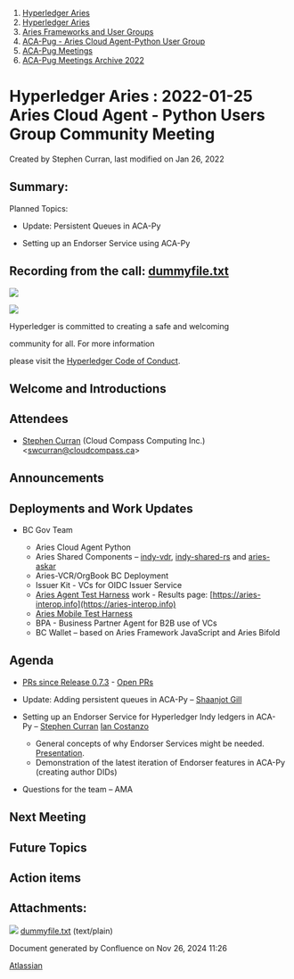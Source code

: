 1. [Hyperledger Aries](index.html)
2. [Hyperledger Aries](Hyperledger-Aries_18481154.html)
3. [Aries Frameworks and User Groups](Aries-Frameworks-and-User-Groups_18481290.html)
4. [ACA-Pug - Aries Cloud Agent-Python User Group](ACA-Pug---Aries-Cloud-Agent-Python-User-Group_18484248.html)
5. [ACA-Pug Meetings](ACA-Pug-Meetings_18484272.html)
6. [ACA-Pug Meetings Archive 2022](ACA-Pug-Meetings-Archive-2022_18515844.html)

# Hyperledger Aries : 2022-01-25 Aries Cloud Agent - Python Users Group Community Meeting

Created by Stephen Curran, last modified on Jan 26, 2022

## Summary:

Planned Topics:

- Update: Persistent Queues in ACA-Py
  
- Setting up an Endorser Service using ACA-Py

## Recording from the call: [dummyfile.txt](#)

![](https://wiki.hyperledger.org/download/attachments/29034696/Antitrustnotice.png?version=1&modificationDate=1581695654000&api=v2)

![](https://wiki.hyperledger.org/download/attachments/2392771/welcome.png?version=2&modificationDate=1572450107000&api=v2)

Hyperledger is committed to creating a safe and welcoming

community for all. For more information

please visit the [Hyperledger Code of Conduct](https://lf-hyperledger.atlassian.net/wiki/display/HYP/Hyperledger+Code+of+Conduct).

## Welcome and Introductions

## Attendees

- [Stephen Curran](https://lf-hyperledger.atlassian.net/wiki/people/557058:d676f135-ecd6-465b-b7eb-f87976bf4569?ref=confluence) (Cloud Compass Computing Inc.) &lt;swcurran@cloudcompass.ca&gt;

## Announcements

## Deployments and Work Updates

- BC Gov Team
  
  - Aries Cloud Agent Python
  - Aries Shared Components – [indy-vdr](https://github.com/hyperledger/indy-vdr), [indy-shared-rs](https://github.com/hyperledger/indy-shared-rs) and [aries-askar](https://github.com/hyperledger/aries-askar)
  - Aries-VCR/OrgBook BC Deployment
  - Issuer Kit - VCs for OIDC Issuer Service
  - [Aries Agent Test Harness](https://github.com/bcgov/aries-agent-test-harness) work - Results page: [https://aries-interop.info](https://aries-interop.info)
  - [Aries Mobile Test Harness](https://github.com/hyperledger/aries-mobile-test-harness)
  - BPA - Business Partner Agent for B2B use of VCs
  - BC Wallet – based on Aries Framework JavaScript and Aries Bifold

## Agenda

- [PRs since Release 0.7.3](https://github.com/hyperledger/aries-cloudagent-python/pulls?q=is%3Apr%20is%3Amerged%20sort%3Aupdated%20merged%3A%3E2022-01-10) - [Open PRs](https://github.com/hyperledger/aries-cloudagent-python/pulls)
- Update: Adding persistent queues in ACA-Py – [Shaanjot Gill](https://lf-hyperledger.atlassian.net/wiki/people/712020:ef425cae-d196-44a6-b7e8-c21e4470d0d3?ref=confluence)
- Setting up an Endorser Service for Hyperledger Indy ledgers in ACA-Py – [Stephen Curran](https://lf-hyperledger.atlassian.net/wiki/people/557058:d676f135-ecd6-465b-b7eb-f87976bf4569?ref=confluence) [Ian Costanzo](https://lf-hyperledger.atlassian.net/wiki/people/5a90a1b054c8ff39bc246426?ref=confluence)
  
  - General concepts of why Endorser Services might be needed. [Presentation](https://docs.google.com/presentation/d/1Q0TLCeb7CGTf9A9Hy6FK25UHMjot_updmbLpbKPXlw4/edit?usp=sharing).
  - Demonstration of the latest iteration of Endorser features in ACA-Py (creating author DIDs)
- Questions for the team – AMA

## Next Meeting

## Future Topics

## Action items

## Attachments:

![](images/icons/bullet_blue.gif) [dummyfile.txt](attachments/18495206/18515881.txt) (text/plain)

Document generated by Confluence on Nov 26, 2024 11:26

[Atlassian](http://www.atlassian.com/)
